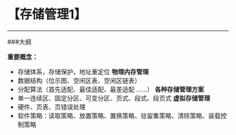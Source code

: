 # 【存储管理1】
---

###大纲

**重要概念：**
  - 存储体系，存储保护，地址重定位
**物理内存管理**
  - 数据结构（位示图、空闲区表、空闲区链表）
  - 分配算法（首先适配、最佳适配、最差适配 ……）
**各种存储管理方案**
  - 单一连续区、固定分区、可变分区、页式、段式、段页式
**虚拟存储管理**
  - 硬件、页表、页错误处理
  - 软件策略：读取策略、放置策略、置换策略、驻留集策略、清除策略、装载控制策略
